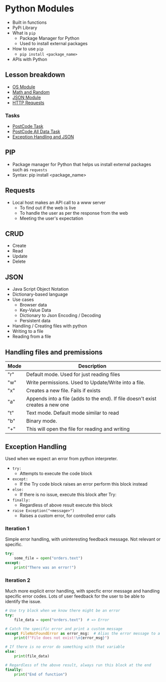 # Python Modules

- Built in functions
- PyPi Library
- What is `pip`
  - Package Manager for Python
  - Used to install external packages
- How to use `pip`
  - `pip install <package_name>`
- APIs with Python

## Lesson breakdown

- [OS Module](os_module.py)
- [Math and Random](math_and_random.py)
- [JSON Module](json_module.py)
- [HTTP Requests](http_requests.py)

### Tasks

- [PostCode Task](postcode_task.py)
- [PostCode All Data Task](postcode_alldata.py)
- [Exception Handling and JSON](Exception_handling_task.py)

## PIP

- Package manager for Python that helps us install external packages such as `requests`
- Syntax: pip install <package_name>

## Requests

- Local host makes an API call to a www server
  - To find out if the web is live
  - To handle the user as per the response from the web
  - Meeting the user's expectation

## CRUD

- Create
- Read
- Update
- Delete

## JSON

- Java Script Object Notation
- Dictionary-based language
- Use cases
  - Browser data
  - Key-Value Data
  - Dictionary to Json Encoding / Decoding
  - Persistent data
- Handling / Creating files with python
- Writing to a file
- Reading from a file

## Handling files and premissions

| Mode | Description                                                                    |
| ---- | ------------------------------------------------------------------------------ |
| "r"  | Default mode. Used for just reading files                                      |
| "w"  | Write permissions. Used to Update/Write into a file.                           |
| "x"  | Creates a new file. Fails if exists                                            |
| "a"  | Appends into a file (adds to the end). If file doesn't exist creates a new one |
| "t"  | Text mode. Default mode similar to read                                        |
| "b"  | Binary mode.                                                                   |
| "+"  | This will open the file for reading and writing                                |

## Exception Handling

Used when we expect an error from python interpreter.

- `try:`
  - Attempts to execute the code block
- `except:`
  - If the Try code block raises an error perform this block instead
- `else:`
  - If there is no issue, execute this block after Try:
- `finally:`
  - Regardless of above result execute this block
- `raise Exception("<message>")`
  - Raises a custom error, for controlled error calls

### Iteration 1

Simple error handling, with uninteresting feedback message. Not relevant or specific.

```python
try:
    some_file = open("orders.text")
except:
    print("There was an error!")
```

### Iteration 2

Much more explicit error handling, with specfic error message and handling specific error codes. Lots of user feedback for the user to be able to identify the issue.

```python
# Use try block when we know there might be an error
try:
    file_data = open("orders.text")  # => Error

# Catch the specific error and print a custom message
except FileNotFoundError as error_msg:  # Alias the error message to a variable
    print(f"File does not exist!\n{error_msg}")

# If there is no error do something with that variable
else:
    print(file_data)

# Regardless of the above result, always run this block at the end
finally:
    print("End of function")
```
